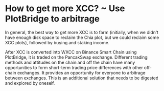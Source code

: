 # How to get more XCC?  ~ Use PlotBridge to arbitrage

In general, the best way to get more XCC is to farm (initially, when we didn't have enough disk space to reclaim the Chia plot, but we could reclaim some XCC plots), followed by buying and staking income.

After XCC is converted into WXCC on Binance Smart Chain using PlotBridge, it is traded on the PancakSwap exchange. Different trading methods and attitudes on the chain and off the chain have many opportunities to form short-term trading price differences with other off-chain exchanges.  It provides an opportunity for everyone to arbitrage between exchanges. This is an additional solution that needs to be digested and explored by oneself.
